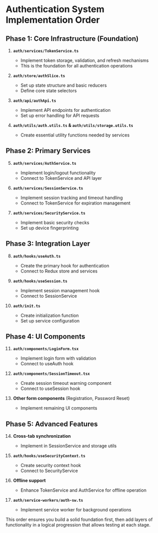 # Authentication System Implementation Order

## Phase 1: Core Infrastructure (Foundation)

1. **`auth/services/TokenService.ts`**

   - Implement token storage, validation, and refresh mechanisms
   - This is the foundation for all authentication operations

2. **`auth/store/authSlice.ts`**

   - Set up state structure and basic reducers
   - Define core state selectors

3. **`auth/api/authApi.ts`**

   - Implement API endpoints for authentication
   - Set up error handling for API requests

4. **`auth/utils/auth.utils.ts` & `auth/utils/storage.utils.ts`**
   - Create essential utility functions needed by services

## Phase 2: Primary Services

5. **`auth/services/AuthService.ts`**

   - Implement login/logout functionality
   - Connect to TokenService and API layer

6. **`auth/services/SessionService.ts`**

   - Implement session tracking and timeout handling
   - Connect to TokenService for expiration management

7. **`auth/services/SecurityService.ts`**
   - Implement basic security checks
   - Set up device fingerprinting

## Phase 3: Integration Layer

8. **`auth/hooks/useAuth.ts`**

   - Create the primary hook for authentication
   - Connect to Redux store and services

9. **`auth/hooks/useSession.ts`**

   - Implement session management hook
   - Connect to SessionService

10. **`auth/init.ts`**
    - Create initialization function
    - Set up service configuration

## Phase 4: UI Components

11. **`auth/components/LoginForm.tsx`**

    - Implement login form with validation
    - Connect to useAuth hook

12. **`auth/components/SessionTimeout.tsx`**

    - Create session timeout warning component
    - Connect to useSession hook

13. **Other form components** (Registration, Password Reset)
    - Implement remaining UI components

## Phase 5: Advanced Features

14. **Cross-tab synchronization**

    - Implement in SessionService and storage utils

15. **`auth/hooks/useSecurityContext.ts`**

    - Create security context hook
    - Connect to SecurityService

16. **Offline support**

    - Enhance TokenService and AuthService for offline operation

17. **`auth/service-workers/auth-sw.ts`**
    - Implement service worker for background operations

This order ensures you build a solid foundation first, then add layers of functionality in a logical progression that allows testing at each stage.
